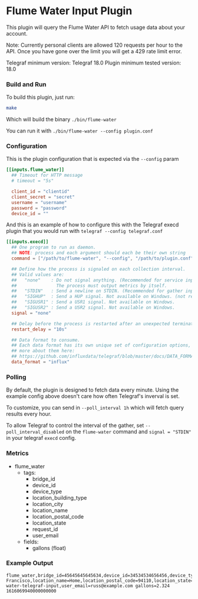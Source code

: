# Flume Water Input Plugin

This plugin will query the Flume Water API to fetch usage data about your account.

Note: Currently personal clients are allowed 120 requests per hour to the API. Once you have gone over the limit you will get a 429 rate limit error.

Telegraf minimum version: Telegraf 18.0
Plugin minimum tested version: 18.0

### Build and Run

To build this plugin, just run:

```sh
make
```

Which will build the binary `./bin/flume-water`

You can run it with `./bin/flume-water --config plugin.conf`

### Configuration

This is the plugin configuration that is expected via the `--config` param

```toml
[[inputs.flume_water]]
  ## Timeout for HTTP message
  # timeout = "5s"

  client_id = "clientid"
  client_secret = "secret"
  username = "username"
  password = "password"
  device_id = ""
```

And this is an example of how to configure this with the Telegraf execd plugin that you would run with `telegraf --config telegraf.conf`

```toml
[[inputs.execd]]
  ## One program to run as daemon.
  ## NOTE: process and each argument should each be their own string
  command = ["/path/to/flume-water", "--config", "/path/to/plugin.conf"]

  ## Define how the process is signaled on each collection interval.
  ## Valid values are:
  ##   "none"    : Do not signal anything. (Recommended for service inputs)
  ##               The process must output metrics by itself.
  ##   "STDIN"   : Send a newline on STDIN. (Recommended for gather inputs)
  ##   "SIGHUP"  : Send a HUP signal. Not available on Windows. (not recommended)
  ##   "SIGUSR1" : Send a USR1 signal. Not available on Windows.
  ##   "SIGUSR2" : Send a USR2 signal. Not available on Windows.
  signal = "none"

  ## Delay before the process is restarted after an unexpected termination
  restart_delay = "10s"

  ## Data format to consume.
  ## Each data format has its own unique set of configuration options, read
  ## more about them here:
  ## https://github.com/influxdata/telegraf/blob/master/docs/DATA_FORMATS_INPUT.md
  data_format = "influx"
  ```

### Polling

By default, the plugin is designed to fetch data every minute. Using the example config above doesn't care how often Telegraf's inverval is set.

To customize, you can send in `--poll_interval 1h` which will fetch query results every hour.

To allow Telegraf to control the interval of the gather, set `--poll_interval_disabled` on the `flume-water` command and `signal = "STDIN"` in your telegraf `execd` config.

### Metrics 

- flume_water
  - tags:
    - bridge_id
    - device_id
    - device_type
    - location_building_type
    - location_city
    - location_name
    - location_postal_code
    - location_state
    - request_id
    - user_email
  - fields:
    - gallons (float)

### Example Output

```
flume_water,bridge_id=45645645645634,device_id=34534534656456,device_type=2,location_building_type=SINGLE_FAMILY_HOME,location_city=San\ Francisco,location_name=Home,location_postal_code=94110,location_state=CA,request_id=flume-water-telegraf-input,user_email=russ@example.com gallons=2.324 1616069940000000000
```
